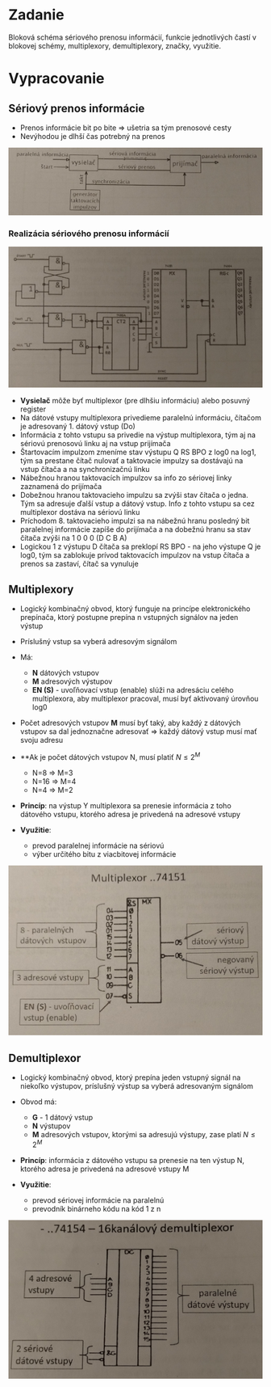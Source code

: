 # Zadanie

Bloková schéma sériového prenosu informácií, funkcie jednotlivých častí v blokovej schémy, multiplexory, demultiplexory, značky, využitie.

# Vypracovanie

## Sériový prenos informácie

- Prenos informácie bit po bite => ušetria sa tým prenosové cesty
- Nevýhodou je dlhší čas potrebný na prenos

![blok](blok.jpg)

### Realizácia sériového prenosu informácií

![realizacia](realizacia.jpg)

- **Vysielač** môže byť multiplexor (pre dlhšiu informáciu) alebo posuvný register
- Na dátové vstupy multiplexora privedieme paralelnú informáciu, čítačom je adresovaný 1. dátový vstup (Do)
- Informácia z tohto vstupu sa privedie na výstup multiplexora, tým aj na sériovú prenosovú linku aj na vstup prijímača
- Štartovacím impulzom zmeníme stav výstupu Q RS BPO z log0 na log1, tým sa prestane čítač nulovať a taktovacie impulzy sa dostávajú na vstup čítača a na synchronizačnú linku
- Nábežnou hranou taktovacích impulzov sa info zo sériovej linky zaznamená do prijímača
- Dobežnou hranou taktovacieho impulzu sa zvýši stav čítača o jedna. Tým sa adresuje ďalší vstup a dátový vstup. Info z tohto vstupu sa cez multiplexor dostáva na sériovú linku
- Príchodom 8. taktovacieho impulzi sa na nábežnú hranu posledný bit paralelnej informácie zapíše do prijímača a na dobežnú hranu sa stav čítača zvýši na 1 0 0 0 (D C B A)
- Logickou 1 z výstupu D čítača sa preklopí RS BPO - na jeho výstupe Q je log0, tým sa zablokuje prívod taktovacích impulzov na vstup čítača a prenos sa zastaví, čítač sa vynuluje

## Multiplexory

- Logický kombinačný obvod, ktorý funguje na princípe elektronického prepínača, ktorý postupne prepína n vstupných signálov na jeden výstup
- Príslušný vstup sa vyberá adresovým signálom
- Má:
  - **N** dátových vstupov
  - **M** adresových výstupov
  - **EN (S)** - uvoľňovací vstup (enable) slúži na adresáciu celého multiplexora, aby multiplexor pracoval, musí byť aktivovaný úrovňou log0
- Počet adresových vstupov **M** musí byť taký, aby každý z dátových vstupov sa dal jednoznačne adresovať => každý dátový vstup musí mať svoju adresu
- \*\*Ak je počet dátových vstupov N, musí platiť $N \le 2^M$

  - N=8 => M=3
  - N=16 => M=4
  - N=4 => M=2

- **Princíp**: na výstup Y multiplexora sa prenesie informácia z toho dátového vstupu, ktorého adresa je privedená na adresové vstupy
- **Využitie**:
  - prevod paralelnej informácie na sériovú
  - výber určitého bitu z viacbitovej informácie

![multiplexor](multiplexor.jpg)

## Demultiplexor

- Logický kombinačný obvod, ktorý prepína jeden vstupný signál na niekoľko výstupov, príslušný výstup sa vyberá adresovaným signálom
- Obvod má:

  - **G** - 1 dátový vstup
  - **N** výstupov
  - **M** adresových vstupov, ktorými sa adresujú výstupy, zase platí $N \le 2^M$

- **Princíp**: informácia z dátového vstupu sa prenesie na ten výstup N, ktorého adresa je privedená na adresové vstupy M
- **Využitie**:
  - prevod sériovej informácie na paralelnú
  - prevodník binárneho kódu na kód 1 z n

![demultiplexor](demultiplexor.jpg)
